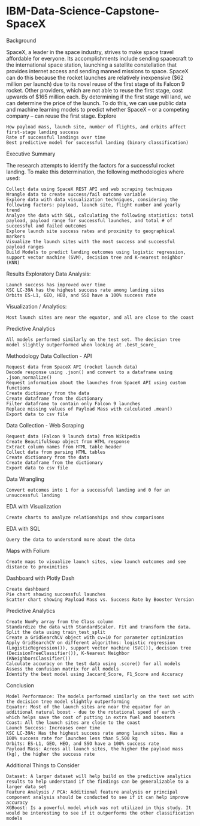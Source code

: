 # IBM-Data-Science-Capstone-SpaceX

Background

SpaceX, a leader in the space industry, strives to make space travel affordable for everyone. Its accomplishments include sending spacecraft to the international space station, launching a satellite constellation that provides internet access and sending manned missions to space. SpaceX can do this because the rocket launches are relatively inexpensive ($62 million per launch) due to its novel reuse of the first stage of its Falcon 9 rocket. Other providers, which are not able to reuse the first stage, cost upwards of $165 million each. By determining if the first stage will land, we can determine the price of the launch. To do this, we can use public data and machine learning models to predict whether SpaceX – or a competing company – can reuse the first stage.
Explore

    How payload mass, launch site, number of flights, and orbits affect first-stage landing success
    Rate of successful landings over time
    Best predictive model for successful landing (binary classification)

Executive Summary

The research attempts to identify the factors for a successful rocket landing. To make this determination, the following methodologies where used:

    Collect data using SpaceX REST API and web scraping techniques
    Wrangle data to create success/fail outcome variable
    Explore data with data visualization techniques, considering the following factors: payload, launch site, flight number and yearly trend
    Analyze the data with SQL, calculating the following statistics: total payload, payload range for successful launches, and total # of successful and failed outcomes
    Explore launch site success rates and proximity to geographical markers
    Visualize the launch sites with the most success and successful payload ranges
    Build Models to predict landing outcomes using logistic regression, support vector machine (SVM), decision tree and K-nearest neighbor (KNN)

Results
Exploratory Data Analysis:

    Launch success has improved over time
    KSC LC-39A has the highest success rate among landing sites
    Orbits ES-L1, GEO, HEO, and SSO have a 100% success rate

Visualization / Analytics:

    Most launch sites are near the equator, and all are close to the coast

Predictive Analytics

    All models performed similarly on the test set. The decision tree model slightly outperformed when looking at .best_score_

Methodology
Data Collection - API

    Request data from SpaceX API (rocket launch data)
    Decode response using .json() and convert to a dataframe using .json_normalize()
    Request information about the launches from SpaceX API using custom functions
    Create dictionary from the data
    Create dataframe from the dictionary
    Filter dataframe to contain only Falcon 9 launches
    Replace missing values of Payload Mass with calculated .mean()
    Export data to csv file

Data Collection - Web Scraping

    Request data (Falcon 9 launch data) from Wikipedia
    Create BeautifulSoup object from HTML response
    Extract column names from HTML table header
    Collect data from parsing HTML tables
    Create dictionary from the data
    Create dataframe from the dictionary
    Export data to csv file

Data Wrangling

    Convert outcomes into 1 for a successful landing and 0 for an unsuccessful landing

EDA with Visualization

    Create charts to analyze relationships and show comparisons

EDA with SQL

    Query the data to understand more about the data

Maps with Folium

    Create maps to visualize launch sites, view launch outcomes and see distance to proximities

Dashboard with Plotly Dash

    Create dashboard
    Pie chart showing successful launches
    Scatter chart showing Payload Mass vs. Success Rate by Booster Version

Predictive Analytics

    Create NumPy array from the Class column
    Standardize the data with StandardScaler. Fit and transform the data.
    Split the data using train_test_split
    Create a GridSearchCV object with cv=10 for parameter optimization
    Apply GridSearchCV on different algorithms: logistic regression (LogisticRegression()), support vector machine (SVC()), decision tree (DecisionTreeClassifier()), K-Nearest Neighbor (KNeighborsClassifier())
    Calculate accuracy on the test data using .score() for all models
    Assess the confusion matrix for all models
    Identify the best model using Jaccard_Score, F1_Score and Accuracy

Conclusion

    Model Performance: The models performed similarly on the test set with the decision tree model slightly outperforming
    Equator: Most of the launch sites are near the equator for an additional natural boost - due to the rotational speed of earth - which helps save the cost of putting in extra fuel and boosters
    Coast: All the launch sites are close to the coast
    Launch Success: Increases over time
    KSC LC-39A: Has the highest success rate among launch sites. Has a 100% success rate for launches less than 5,500 kg
    Orbits: ES-L1, GEO, HEO, and SSO have a 100% success rate
    Payload Mass: Across all launch sites, the higher the payload mass (kg), the higher the success rate

Additional Things to Consider

    Dataset: A larger dataset will help build on the predictive analytics results to help understand if the findings can be generalizable to a larger data set
    Feature Analysis / PCA: Additional feature analysis or principal component analysis should be conducted to see if it can help improve accuracy
    XGBoost: Is a powerful model which was not utilized in this study. It would be interesting to see if it outperforms the other classification models
